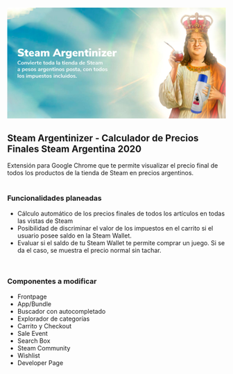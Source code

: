 ![Portada](cover.jpg)


## Steam Argentinizer - Calculador de Precios Finales Steam Argentina 2020
Extensión para Google Chrome que te permite visualizar el precio final de todos los productos de la tienda de Steam en precios argentinos.<br><br>


### Funcionalidades planeadas
- Cálculo automático de los precios finales de todos los artículos en todas las vistas de Steam
- Posibilidad de discriminar el valor de los impuestos en el carrito si el usuario posee saldo en la Steam Wallet.
- Evaluar si el saldo de tu Steam Wallet te permite comprar un juego. Si se da el caso, se muestra el precio normal sin tachar.

<br>

### Componentes a modificar
- Frontpage
- App/Bundle
- Buscador con autocompletado
- Explorador de categorías
- Carrito y Checkout
- Sale Event
- Search Box
- Steam Community
- Wishlist
- Developer Page
